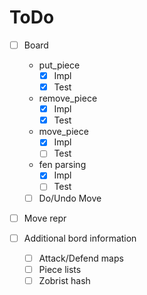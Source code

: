 # ToDo

- [ ] Board
  - put_piece
    - [x] Impl
    - [x] Test
  - remove_piece
    - [x] Impl
    - [x] Test
  - move_piece
    - [x] Impl
    - [ ] Test
  - fen parsing
    - [x] Impl
    - [ ] Test
  - [ ] Do/Undo Move

- [ ] Move repr

- [ ] Additional bord information
  - [ ] Attack/Defend maps
  - [ ] Piece lists
  - [ ] Zobrist hash
